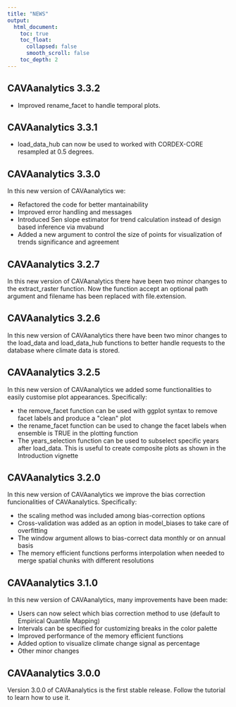 ```yaml
---
title: "NEWS"
output:
  html_document:
    toc: true
    toc_float:
      collapsed: false
      smooth_scroll: false
    toc_depth: 2
---
```


## CAVAanalytics 3.3.2

- Improved rename_facet to handle temporal plots. 

## CAVAanalytics 3.3.1

- load_data_hub can now be used to worked with CORDEX-CORE resampled at 0.5 degrees. 

## CAVAanalytics 3.3.0

In this new version of CAVAanalytics we:

- Refactored the code for better mantainability
- Improved error handling and messages
- Introduced Sen slope estimator for trend calculation instead of design based inference via mvabund
- Added a new argument to control the size of points for visualization of trends significance and agreement

## CAVAanalytics 3.2.7

In this new version of CAVAanalytics there have been two minor changes to the extract_raster function. Now the function accept an optional path argument and filename has been replaced with file.extension. 

## CAVAanalytics 3.2.6

In this new version of CAVAanalytics there have been two minor changes to the load_data and load_data_hub functions to better handle requests to the database where climate data is stored. 


## CAVAanalytics 3.2.5

In this new version of CAVAanalytics we added some functionalities to easily customise plot appearances. Specifically:

- the remove_facet function can be used with ggplot syntax to remove facet labels and produce a "clean" plot
- the rename_facet function can be used to change the facet labels when ensemble is TRUE in the plotting function
- The years_selection function can be used to subselect specific years after load_data. This is useful to create composite plots as shown in the Introduction vignette


## CAVAanalytics 3.2.0

In this new version of CAVAanalytics we improve the bias correction funcionalities of CAVAanalytics. Specifically:

- the scaling method was included among bias-correction options
- Cross-validation was added as an option in model_biases to take care of overfitting
- The window argument allows to bias-correct data monthly or on annual basis
- The memory efficient functions performs interpolation when needed to merge spatial chunks with different resolutions

## CAVAanalytics 3.1.0

In this new version of CAVAanalytics, many improvements have been made:

- Users can now select which bias correction method to use (default to Empirical Quantile Mapping)
- Intervals can be specified for customizing breaks in the color palette
- Improved performance of the memory efficient functions
- Added option to visualize climate change signal as percentage
- Other minor changes 


## CAVAanalytics 3.0.0

Version 3.0.0 of CAVAanalytics is the first stable release. Follow the tutorial to learn how to use it.
